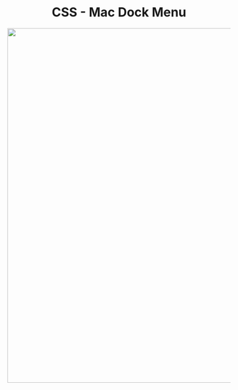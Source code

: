 <h1 align="center">
   CSS - Mac Dock Menu
</h1>

<p align="center">
  <img src="https://github.com/ozkannbuyuk/css-exercises/assets/111967202/726a9415-9af7-49d6-8b97-30b54c85daad" width="800" />
</p>
